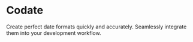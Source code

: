 # Codate

Create perfect date formats quickly and accurately. Seamlessly integrate them into your development workflow.
